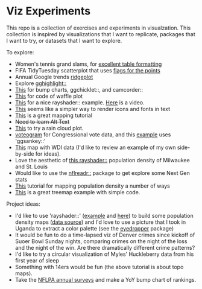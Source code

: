 # Viz Experiments
This repo is a collection of exercises and experiments in visualzation. This collection is inspired by visualizations that I want to replicate, packages that I want to try, or datasets that I want to explore.

To explore:

* Women's tennis grand slams, for [excellent table formatting](https://github.com/tashapiro/tanya-data-viz/blob/main/tennis/womens-tennis.R)
* FIFA TidyTuesday scatterplot that uses [flags for the points](https://github.com/doehm/tidytues/blob/main/scripts/2022/week-48-FIFA-world-cup/FIFA-world-cup.R)
* Annual Google trends [ridgeplot](https://github.com/bydata/news_cycle_2022_de_google_trends)
* Explore [gghighlight::](https://yutannihilation.github.io/gghighlight/articles/gghighlight.html)
* [This](https://albert-rapp.de/posts/ggplot2-tips/12_a_few_gg_packages/12_a_few_gg_packages.html#bump-charts) for bump charts, ggchicklet::, and camcorder::
* [This](https://github.com/SidhuK/TidyTuesday/blob/main/2022/38_December_27/starTrek.R) for code of waffle plot
* [This](https://github.com/camartinezbu/tidytuesday/blob/main/2022/2022-week49/plot_w49.R) for a nice rayshader:: example. [Here](https://www.youtube.com/@MrPecners) is a video.
* [This](https://github.com/doehm/tidytues/blob/main/scripts/2022/week%2052%20star%20trek/star%20trek.R) seems like a simpler way to render icons and fonts in text
* [This](https://milospopovic.net/crisp-topography-map-with-r/) is a great mapping tutorial
* ~~Need to learn Alt Text~~
* [This](https://www.business-science.io/r/2021/07/22/ggdist-raincloud-plots.html?utm_content=buffer4ad38&utm_medium=social&utm_source=twitter.com&utm_campaign=buffer) to try a rain cloud plot.
* [voteogram](https://t.co/KYUccl35HA) for Congressional vote data, and this [example](https://github.com/tashapiro/tanya-data-viz/blob/main/soth-election/scripts/soth-election.R) uses 'ggsankey::'
* [This](https://github.com/aliciaoberholzer/TidyTuesday/blob/main/Week1.R) map with WDI data (I'd like to review an example of my own side-by-side for ideas).
* Love the aesthetic of [this rayshader::](https://github.com/Pecners/rayshader_portraits/blob/main/R/portraits/stl_mke/render_graphic.R) population density of Milwaukee and St. Louis
* Would like to use the [nflreadr::](https://nflreadr.nflverse.com/reference/load_nextgen_stats.html) package to get explore some Next Gen stats
* [This](https://milospopovic.net/6-ways-to-map-population-with-r.r/) tutorial for mapping population density a number of ways
* [This](https://github.com/gkaramanis/tidytuesday/tree/master/2024/2024-week_08) is a great treemap example with simple code.

Project ideas:

* I'd like to use 'rayshader::' ([example](https://github.com/Pecners/rayshader_portraits) and [here](https://m.youtube.com/watch?v=8NV5MxcaWR4)) to build some population density maps ([data source](https://data.humdata.org/m/dataset/kontur-population-dataset?)) and I'd love to use a picture that I took in Uganda to extract a color palette (see the [eyedropper](http://gradientdescending.com/select-colours-from-an-image-in-r-with-eyedropper/?utm_source=rss&utm_medium=rss&utm_campaign=select-colours-from-an-image-in-r-with-eyedropper) package)
* It would be fun to do a time-lapsed viz of Denver crimes since kickoff of Suoer Bowl Sunday nights, comparing crimes on the night of the loss and the night of the win. Are there dramatically different crime patterns?
* I'd like to try a circular visualization of Myles' Huckleberry data from his first year of sleep
* Something with 14ers would be fun (the above tutorial is about topo maps).
* Take the [NFLPA annual surveys](https://nflpa.com/pittsburgh-steelers-report-card-2024) and make a YoY bump chart of rankings.
